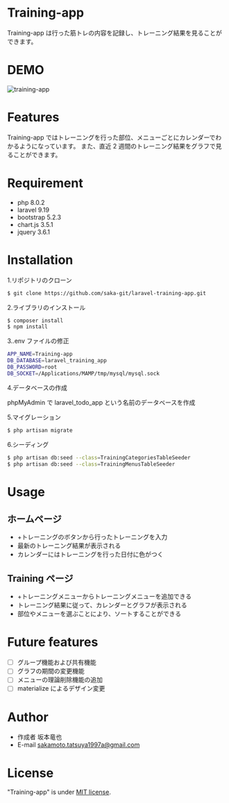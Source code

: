 # Training-app

Training-app は行った筋トレの内容を記録し、トレーニング結果を見ることができます。

# DEMO

![training-app](https://user-images.githubusercontent.com/123351457/232206787-9cbcaae9-a42f-4219-a881-c6a73e009e96.gif)

# Features

Training-app ではトレーニングを行った部位、メニューごとにカレンダーでわかるようになっています。
また、直近 2 週間のトレーニング結果をグラフで見ることができます。

# Requirement

-   php 8.0.2
-   laravel 9.19
-   bootstrap 5.2.3
-   chart.js 3.5.1
-   jquery 3.6.1

# Installation

1.リポジトリのクローン

```bash
$ git clone https://github.com/saka-git/laravel-training-app.git
```

2.ライブラリのインストール

```bash
$ composer install
$ npm install
```

3..env ファイルの修正

```bash
APP_NAME=Training-app
DB_DATABASE=laravel_training_app
DB_PASSWORD=root
DB_SOCKET=/Applications/MAMP/tmp/mysql/mysql.sock
```

4.データベースの作成

phpMyAdmin で laravel_todo_app という名前のデータベースを作成

5.マイグレーション

```bash
$ php artisan migrate
```

6.シーディング

```bash
$ php artisan db:seed --class=TrainingCategoriesTableSeeder
$ php artisan db:seed --class=TrainingMenusTableSeeder
```

# Usage

## ホームページ

-   +トレーニングのボタンから行ったトレーニングを入力
-   最新のトレーニング結果が表示される
-   カレンダーにはトレーニングを行った日付に色がつく

## Training ページ

-   +トレーニングメニューからトレーニングメニューを追加できる
-   トレーニング結果に従って、カレンダーとグラフが表示される
-   部位やメニューを選ぶことにより、ソートすることができる

# Future features

-   [ ] グループ機能および共有機能
-   [ ] グラフの期間の変更機能
-   [ ] メニューの理論削除機能の追加
-   [ ] materialize によるデザイン変更

# Author

-   作成者 坂本竜也
-   E-mail sakamoto.tatsuya1997a@gmail.com

# License

"Training-app" is under [MIT license](https://en.wikipedia.org/wiki/MIT_License).

